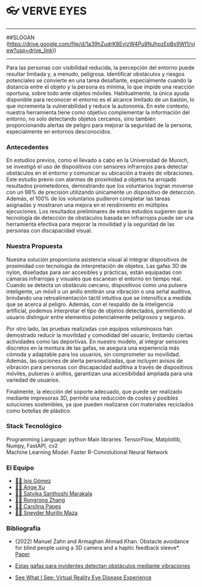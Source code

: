 # :eyeglasses: VERVE EYES
***
##SLOGAN
(https://drive.google.com/file/d/1a39hZudrK8EvlzW4Pu9NJhpzEpBs9Wf1/view?usp=drive_link))
***
 
Para las personas con visibilidad reducida, la percepción del entorno puede resultar limitada y, a menudo, peligrosa. Identificar obstáculos y riesgos potenciales se convierte en una tarea desafiante, especialmente cuando la distancia entre el objeto y la persona es mínima, lo que impide una reacción oportuna, sobre todo ante objetos móviles. Habitualmente, la única ayuda disponible para reconocer el entorno es el alcance limitado de un bastón, lo que incrementa la vulnerabilidad y reduce la autonomía. En este contexto, nuestra herramienta tiene como objetivo complementar la información del entorno, no solo detectando objetos cercanos, sino también proporcionando alertas de peligro para mejorar la seguridad de la persona, especialmente en entornos desconocidos.

### Antecedentes

En estudios previos, como el llevado a cabo en la Universidad de Munich, se investigó el uso de dispositivos con sensores infrarrojos para detectar obstáculos en el entorno y comunicar su ubicación a través de vibraciones. Este estudio previo con alarmas de proximidad a objetos ha arrojado resultados prometedores, demostrando que los voluntarios logran moverse con un 98% de precisión utilizando únicamente un dispositivo de detección. Además, el 100% de los voluntarios pudieron completar las tareas asignadas y mostraron una mejora en el rendimiento en múltiples ejecuciones. Los resultados preliminares de estos estudios sugieren que la tecnología de detección de obstáculos basada en infrarrojos puede ser una herramienta efectiva para mejorar la movilidad y la seguridad de las personas con discapacidad visual.

### Nuestra Propuesta

Nuestra solución proporciona asistencia visual al integrar dispositivos de proximidad con tecnología de interpretación de objetos. Las gafas 3D de nylon, diseñadas para ser accesibles y prácticas, están equipadas con cámaras infrarrojas y visuales que escanean el entorno en tiempo real. Cuando se detecta un obstáculo cercano, dispositivos como una pulsera inteligente, un móvil o un anillo emitirán una vibración o una señal auditiva, brindando una retroalimentación táctil intuitiva que se intensifica a medida que se acerca al peligro. Además, con el respaldo de la inteligencia artificial, podemos interpretar el tipo de objetos detectados, permitiendo al usuario distinguir entre elementos potencialmente peligrosos y seguros.

Por otro lado, las pruebas realizadas con equipos voluminosos han demostrado reducir la movilidad y comodidad del usuario, limitando ciertas actividades como las deportivas. En nuestro modelo, al integrar sensores discretos en la montura de las gafas, se asegura una experiencia más cómoda y adaptable para los usuarios, sin comprometer su movilidad. Además, las opciones de alerta personalizadas, que incluyen avisos de vibración para personas con discapacidad auditiva a través de dispositivos móviles, pulseras o anillos, garantizan una accesibilidad ampliada para una variedad de usuarios.

Finalmente, la elección del soporte adecuado, que puede ser realizado mediante impresoras 3D, permite una reducción de costes y posibles soluciones sostenibles, ya que pueden realizarse con materiales reciclados como botellas de plástico.

### Stack Tecnológico

Programming Language: python
Main libraries: TensorFlow, Matplotlib, Numpy, FastAPI, cv2  
Machine Learning Model: Faster R-Convolutional Neural Network

### El Equipo


- [👩‍🔬 Isis Gómez](https://github.com/Isisgldev)
- [👩‍💻 Ange Xu](https://github.com/xangeee)
- [👩‍💻 Satvika Santhoshi Marakala](https://github.com/)
- [👩‍💻 Rongrong Zhang](https://github.com/rzhan6)
- [👩‍🎨 Carolina Papes](https://github.com/)
- [🧑‍💻 Sneyder Murillo Maza](https://github.com/)

### Bibliografía

+ (2022) Manuel Zahn and Armaghan Ahmad Khan. Obstacle avoidance for blind people using a 3D camera and a haptic
feedback sleeve*. [Paper](https://arxiv.org/pdf/2201.04453.pdf)

+ [Estas gafas para invidentes detectan obstáculos mediante vibraciones](https://www.futura-sciences.com/tech/actualites/electronique-ces-lunettes-non-voyants-detectent-obstacles-vibrations-96372/)

+ [See What I See: Virtual Reality Eye Disease Experience](https://www.nei.nih.gov/learn-about-eye-health/outreach-resources/see-what-i-see-virtual-reality-eye-disease-experience)
